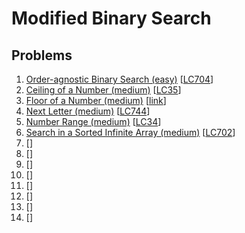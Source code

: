 # Modified Binary Search

## Problems

1. [Order-agnostic Binary Search (easy)]()
[[LC704](https://leetcode.com/problems/binary-search/)]
1. [Ceiling of a Number (medium)]()
[[LC35](https://leetcode.com/problems/search-insert-position/)]
1. [Floor of a Number (medium)]()
[[link](https://www.geeksforgeeks.org/floor-in-a-sorted-array/)]
1. [Next Letter (medium)]()
[[LC744](https://leetcode.com/problems/find-smallest-letter-greater-than-target/)]
1. [Number Range (medium)]()
[[LC34](https://leetcode.com/problems/find-first-and-last-position-of-element-in-sorted-array/)]
1. [Search in a Sorted Infinite Array (medium)]()
[[LC702](https://leetcode.com/problems/search-in-a-sorted-array-of-unknown-size/)]
1. []()
[[]()]
1. []()
[[]()]
1. []()
[[]()]
1. []()
[[]()]
1. []()
[[]()]
1. []()
[[]()]
1. []()
[[]()]
1. []()
[[]()]
